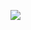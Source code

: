 [![](https://visitcount.itsvg.in/api?id=aym-n&label=Profile%20Views&pretty=true)](https://visitcount.itsvg.in)
